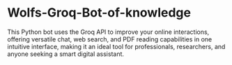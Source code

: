 # Wolfs-Groq-Bot-of-knowledge
 This Python bot uses the Groq API to improve your online interactions, offering versatile chat, web search, and PDF reading capabilities in one intuitive interface, making it an ideal tool for professionals, researchers, and anyone seeking a smart digital assistant.
